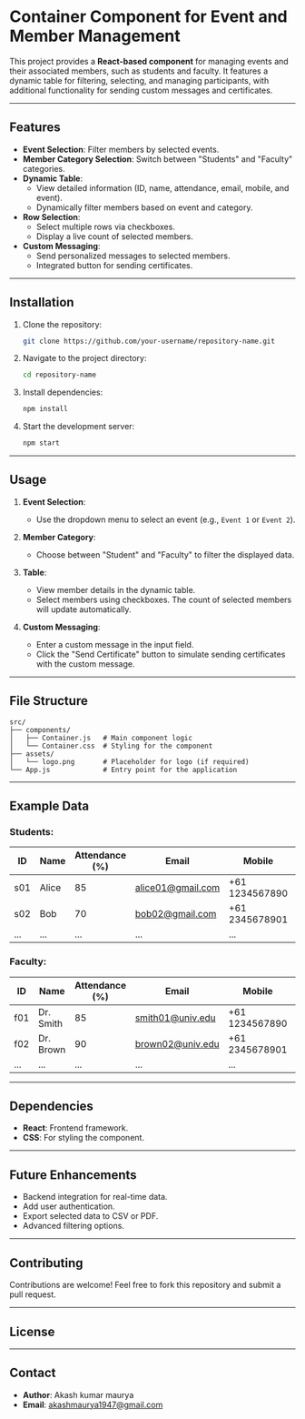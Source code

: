 # Container Component for Event and Member Management

This project provides a **React-based component** for managing events and their associated members, such as students and faculty. It features a dynamic table for filtering, selecting, and managing participants, with additional functionality for sending custom messages and certificates.

---

## Features

- **Event Selection**: Filter members by selected events.
- **Member Category Selection**: Switch between "Students" and "Faculty" categories.
- **Dynamic Table**:
  - View detailed information (ID, name, attendance, email, mobile, and event).
  - Dynamically filter members based on event and category.
- **Row Selection**:
  - Select multiple rows via checkboxes.
  - Display a live count of selected members.
- **Custom Messaging**:
  - Send personalized messages to selected members.
  - Integrated button for sending certificates.

---

## Installation

1. Clone the repository:
   ```bash
   git clone https://github.com/your-username/repository-name.git
   ```

2. Navigate to the project directory:
   ```bash
   cd repository-name
   ```

3. Install dependencies:
   ```bash
   npm install
   ```

4. Start the development server:
   ```bash
   npm start
   ```

---

## Usage

1. **Event Selection**:
   - Use the dropdown menu to select an event (e.g., `Event 1` or `Event 2`).

2. **Member Category**:
   - Choose between "Student" and "Faculty" to filter the displayed data.

3. **Table**:
   - View member details in the dynamic table.
   - Select members using checkboxes. The count of selected members will update automatically.

4. **Custom Messaging**:
   - Enter a custom message in the input field.
   - Click the "Send Certificate" button to simulate sending certificates with the custom message.

---

## File Structure

```plaintext
src/
├── components/
│   ├── Container.js   # Main component logic
│   └── Container.css  # Styling for the component
├── assets/
│   └── logo.png       # Placeholder for logo (if required)
└── App.js             # Entry point for the application
```

---

## Example Data

### Students:
| ID   | Name     | Attendance (%) | Email              | Mobile           | Event   |
|------|----------|----------------|--------------------|------------------|---------|
| s01  | Alice    | 85             | alice01@gmail.com  | +61 1234567890   | Event 1 |
| s02  | Bob      | 70             | bob02@gmail.com    | +61 2345678901   | Event 2 |
| ...  | ...      | ...            | ...                | ...              | ...     |

### Faculty:
| ID   | Name          | Attendance (%) | Email               | Mobile           | Event   |
|------|---------------|----------------|---------------------|------------------|---------|
| f01  | Dr. Smith     | 85             | smith01@univ.edu    | +61 1234567890   | Event 1 |
| f02  | Dr. Brown     | 90             | brown02@univ.edu    | +61 2345678901   | Event 2 |
| ...  | ...           | ...            | ...                 | ...              | ...     |

---

## Dependencies

- **React**: Frontend framework.
- **CSS**: For styling the component.

---

## Future Enhancements

- Backend integration for real-time data.
- Add user authentication.
- Export selected data to CSV or PDF.
- Advanced filtering options.

---

## Contributing

Contributions are welcome! Feel free to fork this repository and submit a pull request.

---

## License



---

## Contact

- **Author**: Akash kumar maurya
- **Email**: akashmaurya1947@gmail.com


